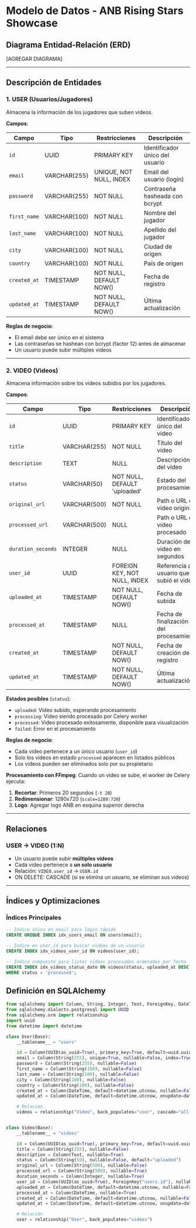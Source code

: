 # Modelo de Datos - ANB Rising Stars Showcase

## Diagrama Entidad-Relación (ERD)

[AGREGAR DIAGRAMA]

---

## Descripción de Entidades

### 1. USER (Usuarios/Jugadores)

Almacena la información de los jugadores que suben videos.

**Campos**:

| Campo | Tipo | Restricciones | Descripción |
|-------|------|---------------|-------------|
| `id` | UUID | PRIMARY KEY | Identificador único del usuario |
| `email` | VARCHAR(255) | UNIQUE, NOT NULL, INDEX | Email del usuario (login) |
| `password` | VARCHAR(255) | NOT NULL | Contraseña hasheada con bcrypt |
| `first_name` | VARCHAR(100) | NOT NULL | Nombre del jugador |
| `last_name` | VARCHAR(100) | NOT NULL | Apellido del jugador |
| `city` | VARCHAR(100) | NOT NULL | Ciudad de origen |
| `country` | VARCHAR(100) | NOT NULL | País de origen |
| `created_at` | TIMESTAMP | NOT NULL, DEFAULT NOW() | Fecha de registro |
| `updated_at` | TIMESTAMP | NOT NULL, DEFAULT NOW() | Última actualización |

**Reglas de negocio**:
- El email debe ser único en el sistema
- Las contraseñas se hashean con bcrypt (factor 12) antes de almacenar
- Un usuario puede subir múltiples videos

---

### 2. VIDEO (Videos)

Almacena información sobre los videos subidos por los jugadores.

**Campos**:

| Campo | Tipo | Restricciones | Descripción |
|-------|------|---------------|-------------|
| `id` | UUID | PRIMARY KEY | Identificador único del video |
| `title` | VARCHAR(255) | NOT NULL | Título del video |
| `description` | TEXT | NULL | Descripción del video |
| `status` | VARCHAR(50) | NOT NULL, DEFAULT 'uploaded' | Estado del procesamiento |
| `original_url` | VARCHAR(500) | NOT NULL | Path o URL del video original |
| `processed_url` | VARCHAR(500) | NULL | Path o URL del video procesado |
| `duration_seconds` | INTEGER | NULL | Duración del video en segundos |
| `user_id` | UUID | FOREIGN KEY, NOT NULL, INDEX | Referencia al usuario que subió el video |
| `uploaded_at` | TIMESTAMP | NOT NULL, DEFAULT NOW() | Fecha de subida |
| `processed_at` | TIMESTAMP | NULL | Fecha de finalización del procesamiento |
| `created_at` | TIMESTAMP | NOT NULL, DEFAULT NOW() | Fecha de creación del registro |
| `updated_at` | TIMESTAMP | NOT NULL, DEFAULT NOW() | Última actualización |

**Estados posibles** (`status`):
- `uploaded`: Video subido, esperando procesamiento
- `processing`: Video siendo procesado por Celery worker
- `processed`: Video procesado exitosamente, disponible para visualización
- `failed`: Error en el procesamiento

**Reglas de negocio**:
- Cada video pertenece a un único usuario (`user_id`)
- Solo los videos en estado `processed` aparecen en listados públicos
- Los videos pueden ser eliminados solo por su propietario

**Procesamiento con FFmpeg**:
Cuando un video se sube, el worker de Celery ejecuta:
1. **Recortar**: Primeros 20 segundos (`-t 20`)
2. **Redimensionar**: 1280x720 (`scale=1280:720`)
3. **Logo**: Agregar logo ANB en esquina superior derecha

---

## Relaciones

### USER → VIDEO (1:N)
- Un usuario puede subir **múltiples videos**
- Cada video pertenece a **un solo usuario**
- Relación: `VIDEO.user_id` → `USER.id`
- ON DELETE: CASCADE (si se elimina un usuario, se eliminan sus videos)

---

## Índices y Optimizaciones

### Índices Principales

```sql
-- Índice único en email para login rápido
CREATE UNIQUE INDEX idx_users_email ON users(email);

-- Índice en user_id para buscar videos de un usuario
CREATE INDEX idx_videos_user_id ON videos(user_id);

-- Índice compuesto para listar videos procesados ordenados por fecha
CREATE INDEX idx_videos_status_date ON videos(status, uploaded_at DESC)
WHERE status = 'processed';
```

## Definición en SQLAlchemy

```python
from sqlalchemy import Column, String, Integer, Text, ForeignKey, DateTime
from sqlalchemy.dialects.postgresql import UUID
from sqlalchemy.orm import relationship
import uuid
from datetime import datetime

class User(Base):
    __tablename__ = "users"

    id = Column(UUID(as_uuid=True), primary_key=True, default=uuid.uuid4)
    email = Column(String(255), unique=True, nullable=False, index=True)
    password = Column(String(255), nullable=False)
    first_name = Column(String(100), nullable=False)
    last_name = Column(String(100), nullable=False)
    city = Column(String(100), nullable=False)
    country = Column(String(100), nullable=False)
    created_at = Column(DateTime, default=datetime.utcnow, nullable=False)
    updated_at = Column(DateTime, default=datetime.utcnow, onupdate=datetime.utcnow)

    # Relación
    videos = relationship("Video", back_populates="user", cascade="all, delete-orphan")


class Video(Base):
    __tablename__ = "videos"

    id = Column(UUID(as_uuid=True), primary_key=True, default=uuid.uuid4)
    title = Column(String(255), nullable=False)
    description = Column(Text, nullable=True)
    status = Column(String(50), nullable=False, default="uploaded")
    original_url = Column(String(500), nullable=False)
    processed_url = Column(String(500), nullable=True)
    duration_seconds = Column(Integer, nullable=True)
    user_id = Column(UUID(as_uuid=True), ForeignKey("users.id"), nullable=False)
    uploaded_at = Column(DateTime, default=datetime.utcnow, nullable=False)
    processed_at = Column(DateTime, nullable=True)
    created_at = Column(DateTime, default=datetime.utcnow, nullable=False)
    updated_at = Column(DateTime, default=datetime.utcnow, onupdate=datetime.utcnow)

    # Relación
    user = relationship("User", back_populates="videos")
```
